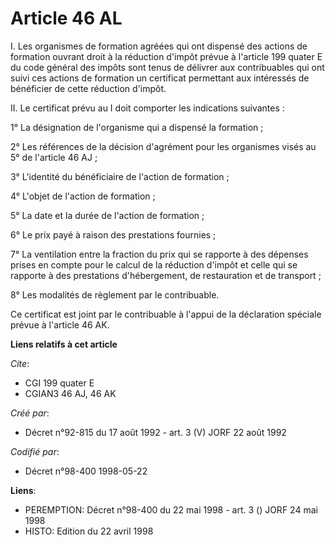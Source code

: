 # Article 46 AL

I. Les organismes de formation agréées qui ont dispensé des actions de formation ouvrant droit à la réduction d'impôt prévue
à l'article 199 quater E du code général des impôts sont tenus de délivrer aux contribuables qui ont suivi ces actions de
formation un certificat permettant aux intéressés de bénéficier de cette réduction d'impôt.

II. Le certificat prévu au I doit comporter les indications suivantes :

1° La désignation de l'organisme qui a dispensé la formation ;

2° Les références de la décision d'agrément pour les organismes visés au 5° de l'article 46 AJ ;

3° L'identité du bénéficiaire de l'action de formation ;

4° L'objet de l'action de formation ;

5° La date et la durée de l'action de formation ;

6° Le prix payé à raison des prestations fournies ;

7° La ventilation entre la fraction du prix qui se rapporte à des dépenses prises en compte pour le calcul de la réduction
d'impôt et celle qui se rapporte à des prestations d'hébergement, de restauration et de transport ;

8° Les modalités de règlement par le contribuable.

Ce certificat est joint par le contribuable à l'appui de la déclaration spéciale prévue à l'article 46 AK.

**Liens relatifs à cet article**

_Cite_:

  - CGI 199 quater E
  - CGIAN3 46 AJ, 46 AK

_Créé par_:

  - Décret n°92-815 du 17 août 1992 - art. 3 (V) JORF 22 août 1992

_Codifié par_:

  - Décret n°98-400 1998-05-22

**Liens**:

  - PEREMPTION: Décret n°98-400 du 22 mai 1998 - art. 3 () JORF 24 mai 1998
  - HISTO: Edition du 22 avril 1998
